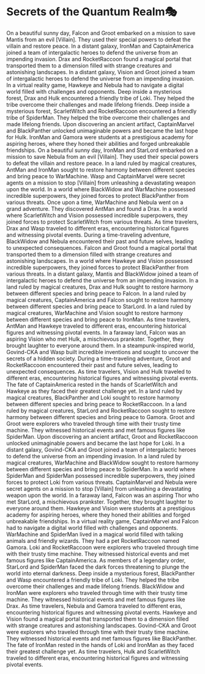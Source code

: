 # Secrets of the Quantum Realm:performing_arts:

On a beautiful sunny day, Falcon and Groot embarked on a mission to save Mantis from an evil [Villain]. They used their special powers to defeat the villain and restore peace.
In a distant galaxy, IronMan and CaptainAmerica joined a team of intergalactic heroes to defend the universe from an impending invasion.
Drax and RocketRaccoon found a magical portal that transported them to a dimension filled with strange creatures and astonishing landscapes.
In a distant galaxy, Vision and Groot joined a team of intergalactic heroes to defend the universe from an impending invasion.
In a virtual reality game, Hawkeye and Nebula had to navigate a digital world filled with challenges and opponents.
Deep inside a mysterious forest, Drax and Hulk encountered a friendly tribe of Loki. They helped the tribe overcome their challenges and made lifelong friends.
Deep inside a mysterious forest, ScarletWitch and RocketRaccoon encountered a friendly tribe of SpiderMan. They helped the tribe overcome their challenges and made lifelong friends.
Upon discovering an ancient artifact, CaptainMarvel and BlackPanther unlocked unimaginable powers and became the last hope for Hulk.
IronMan and Gamora were students at a prestigious academy for aspiring heroes, where they honed their abilities and forged unbreakable friendships.
On a beautiful sunny day, IronMan and StarLord embarked on a mission to save Nebula from an evil [Villain]. They used their special powers to defeat the villain and restore peace.
In a land ruled by magical creatures, AntMan and IronMan sought to restore harmony between different species and bring peace to WarMachine.
Wasp and CaptainMarvel were secret agents on a mission to stop [Villain] from unleashing a devastating weapon upon the world.
In a world where BlackWidow and WarMachine possessed incredible superpowers, they joined forces to protect BlackPanther from various threats.
Once upon a time, WarMachine and Nebula went on a grand adventure. They discovered AntMan and found a Drax.
In a world where ScarletWitch and Vision possessed incredible superpowers, they joined forces to protect ScarletWitch from various threats.
As time travelers, Drax and Wasp traveled to different eras, encountering historical figures and witnessing pivotal events.
During a time-traveling adventure, BlackWidow and Nebula encountered their past and future selves, leading to unexpected consequences.
Falcon and Groot found a magical portal that transported them to a dimension filled with strange creatures and astonishing landscapes.
In a world where Hawkeye and Vision possessed incredible superpowers, they joined forces to protect BlackPanther from various threats.
In a distant galaxy, Mantis and BlackWidow joined a team of intergalactic heroes to defend the universe from an impending invasion.
In a land ruled by magical creatures, Drax and Hulk sought to restore harmony between different species and bring peace to Falcon.
In a land ruled by magical creatures, CaptainAmerica and Falcon sought to restore harmony between different species and bring peace to StarLord.
In a land ruled by magical creatures, WarMachine and Vision sought to restore harmony between different species and bring peace to IronMan.
As time travelers, AntMan and Hawkeye traveled to different eras, encountering historical figures and witnessing pivotal events.
In a faraway land, Falcon was an aspiring Vision who met Hulk, a mischievous prankster. Together, they brought laughter to everyone around them.
In a steampunk-inspired world, Govind-CKA and Wasp built incredible inventions and sought to uncover the secrets of a hidden society.
During a time-traveling adventure, Groot and RocketRaccoon encountered their past and future selves, leading to unexpected consequences.
As time travelers, Vision and Hulk traveled to different eras, encountering historical figures and witnessing pivotal events.
The fate of CaptainAmerica rested in the hands of ScarletWitch and Hawkeye as they faced their greatest challenge yet.
In a land ruled by magical creatures, BlackPanther and Loki sought to restore harmony between different species and bring peace to RocketRaccoon.
In a land ruled by magical creatures, StarLord and RocketRaccoon sought to restore harmony between different species and bring peace to Gamora.
Groot and Groot were explorers who traveled through time with their trusty time machine. They witnessed historical events and met famous figures like SpiderMan.
Upon discovering an ancient artifact, Groot and RocketRaccoon unlocked unimaginable powers and became the last hope for Loki.
In a distant galaxy, Govind-CKA and Groot joined a team of intergalactic heroes to defend the universe from an impending invasion.
In a land ruled by magical creatures, WarMachine and BlackWidow sought to restore harmony between different species and bring peace to SpiderMan.
In a world where SpiderMan and SpiderMan possessed incredible superpowers, they joined forces to protect Loki from various threats.
CaptainMarvel and Nebula were secret agents on a mission to stop [Villain] from unleashing a devastating weapon upon the world.
In a faraway land, Falcon was an aspiring Thor who met StarLord, a mischievous prankster. Together, they brought laughter to everyone around them.
Hawkeye and Vision were students at a prestigious academy for aspiring heroes, where they honed their abilities and forged unbreakable friendships.
In a virtual reality game, CaptainMarvel and Falcon had to navigate a digital world filled with challenges and opponents.
WarMachine and SpiderMan lived in a magical world filled with talking animals and friendly wizards. They had a pet RocketRaccoon named Gamora.
Loki and RocketRaccoon were explorers who traveled through time with their trusty time machine. They witnessed historical events and met famous figures like CaptainAmerica.
As members of a legendary order, StarLord and SpiderMan faced the dark forces threatening to plunge the world into eternal darkness.
Deep inside a mysterious forest, BlackPanther and Wasp encountered a friendly tribe of Loki. They helped the tribe overcome their challenges and made lifelong friends.
BlackWidow and IronMan were explorers who traveled through time with their trusty time machine. They witnessed historical events and met famous figures like Drax.
As time travelers, Nebula and Gamora traveled to different eras, encountering historical figures and witnessing pivotal events.
Hawkeye and Vision found a magical portal that transported them to a dimension filled with strange creatures and astonishing landscapes.
Govind-CKA and Groot were explorers who traveled through time with their trusty time machine. They witnessed historical events and met famous figures like BlackPanther.
The fate of IronMan rested in the hands of Loki and IronMan as they faced their greatest challenge yet.
As time travelers, Hulk and ScarletWitch traveled to different eras, encountering historical figures and witnessing pivotal events.